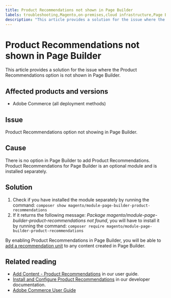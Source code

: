 ```yaml
---
title: Product Recommendations not shown in Page Builder
labels: troubleshooting,Magento,on-premises,cloud infrastructure,Page Builder,Product Recommendations,Adobe Commerce
description: "This article provides a solution for the issue where the Product Recommendations option is not shown in Page Builder."
---
```


# Product Recommendations not shown in Page Builder

This article provides a solution for the issue where the Product Recommendations option is not shown in Page Builder.

## Affected products and versions

* Adobe Commerce (all deployment methods)

## Issue

Product Recommendations option not showing in Page Builder.

## Cause

There is no option in Page Builder to add Product Recommendations. Product Recommendations for Page Builder is an optional module and is installed separately.

## Solution

1. Check if you have installed the module separately by running the command: `composer show magento/module-page-builder-product-recommendations`
1. If it returns the following message: *Package magento/module-page-builder-product-recommendations not found*, you will have to install it by running the command: `composer require magento/module-page-builder-product-recommendations`

By enabling Product Recommendations in Page Builder, you will be able to [add a recommendation unit](https://experienceleague.adobe.com/docs/commerce-admin/page-builder/add-content/recommendations.html?lang=en) to any content created in Page Builder.

## Related reading

* [Add Content - Product Recommendations](https://experienceleague.adobe.com/docs/commerce-admin/page-builder/add-content/recommendations.html?lang=en) in our user guide.
* [Install and Configure Product Recommendations](https://devdocs.magento.com/recommendations/install-configure.html) in our developer documentation.
* [Adobe Commerce User Guide](https://docs.magento.com/user-guide/) 

